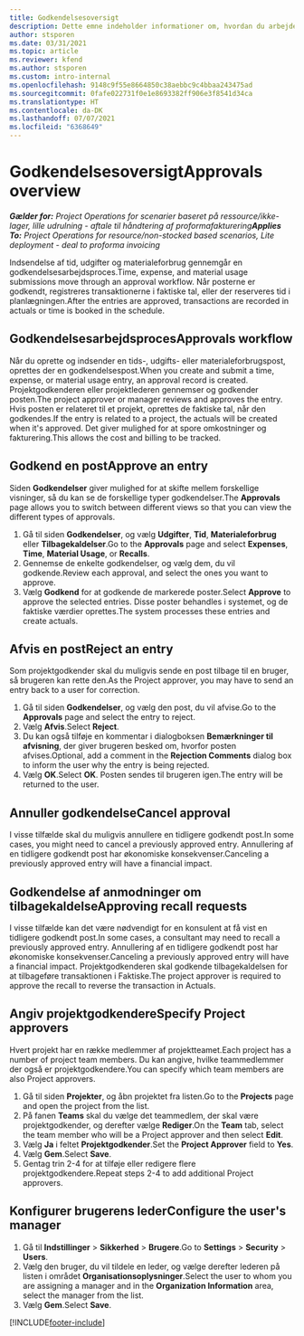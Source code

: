 ```yaml
---
title: Godkendelsesoversigt
description: Dette emne indeholder informationer om, hvordan du arbejder med godkendelser i Project Operations.
author: stsporen
ms.date: 03/31/2021
ms.topic: article
ms.reviewer: kfend
ms.author: stsporen
ms.custom: intro-internal
ms.openlocfilehash: 9148c9f55e8664850c38aebbc9c4bbaa243475ad
ms.sourcegitcommit: 0fafe022731f0e1e8693382ff906e3f8541d34ca
ms.translationtype: HT
ms.contentlocale: da-DK
ms.lasthandoff: 07/07/2021
ms.locfileid: "6368649"
---
```

# <a name="approvals-overview"></a><span data-ttu-id="21a9c-103">Godkendelsesoversigt</span><span class="sxs-lookup"><span data-stu-id="21a9c-103">Approvals overview</span></span>

<span data-ttu-id="21a9c-104">_**Gælder for:** Project Operations for scenarier baseret på ressource/ikke-lager, lille udrulning - aftale til håndtering af proformafakturering_</span><span class="sxs-lookup"><span data-stu-id="21a9c-104">_**Applies To:** Project Operations for resource/non-stocked based scenarios, Lite deployment - deal to proforma invoicing_</span></span>

<span data-ttu-id="21a9c-105">Indsendelse af tid, udgifter og materialeforbrug gennemgår en godkendelsesarbejdsproces.</span><span class="sxs-lookup"><span data-stu-id="21a9c-105">Time, expense, and material usage submissions move through an approval workflow.</span></span> <span data-ttu-id="21a9c-106">Når posterne er godkendt, registreres transaktionerne i faktiske tal, eller der reserveres tid i planlægningen.</span><span class="sxs-lookup"><span data-stu-id="21a9c-106">After the entries are approved, transactions are recorded in actuals or time is booked in the schedule.</span></span>

## <a name="approvals-workflow"></a><span data-ttu-id="21a9c-107">Godkendelsesarbejdsproces</span><span class="sxs-lookup"><span data-stu-id="21a9c-107">Approvals workflow</span></span>
<span data-ttu-id="21a9c-108">Når du oprette og indsender en tids-, udgifts- eller materialeforbrugspost, oprettes der en godkendelsespost.</span><span class="sxs-lookup"><span data-stu-id="21a9c-108">When you create and submit a time, expense, or material usage entry, an approval record is created.</span></span> <span data-ttu-id="21a9c-109">Projektgodkenderen eller projektlederen gennemser og godkender posten.</span><span class="sxs-lookup"><span data-stu-id="21a9c-109">The project approver or manager reviews and approves the entry.</span></span> <span data-ttu-id="21a9c-110">Hvis posten er relateret til et projekt, oprettes de faktiske tal, når den godkendes.</span><span class="sxs-lookup"><span data-stu-id="21a9c-110">If the entry is related to a project, the actuals will be created when it's approved.</span></span> <span data-ttu-id="21a9c-111">Det giver mulighed for at spore omkostninger og fakturering.</span><span class="sxs-lookup"><span data-stu-id="21a9c-111">This allows the cost and billing to be tracked.</span></span>

## <a name="approve-an-entry"></a><span data-ttu-id="21a9c-112">Godkend en post</span><span class="sxs-lookup"><span data-stu-id="21a9c-112">Approve an entry</span></span>
<span data-ttu-id="21a9c-113">Siden **Godkendelser** giver mulighed for at skifte mellem forskellige visninger, så du kan se de forskellige typer godkendelser.</span><span class="sxs-lookup"><span data-stu-id="21a9c-113">The **Approvals** page allows you to switch between different views so that you can view the different types of approvals.</span></span>
  
1. <span data-ttu-id="21a9c-114">Gå til siden **Godkendelser**, og vælg **Udgifter**, **Tid**, **Materialeforbrug** eller **Tilbagekaldelser**.</span><span class="sxs-lookup"><span data-stu-id="21a9c-114">Go to the **Approvals** page and select **Expenses**, **Time**, **Material Usage**, or **Recalls**.</span></span>
2. <span data-ttu-id="21a9c-115">Gennemse de enkelte godkendelser, og vælg dem, du vil godkende.</span><span class="sxs-lookup"><span data-stu-id="21a9c-115">Review each approval, and select the ones you want to approve.</span></span>
3. <span data-ttu-id="21a9c-116">Vælg **Godkend** for at godkende de markerede poster.</span><span class="sxs-lookup"><span data-stu-id="21a9c-116">Select **Approve** to approve the selected entries.</span></span>
<span data-ttu-id="21a9c-117">Disse poster behandles i systemet, og de faktiske værdier oprettes.</span><span class="sxs-lookup"><span data-stu-id="21a9c-117">The system processes these entries and create actuals.</span></span>

## <a name="reject-an-entry"></a><span data-ttu-id="21a9c-118">Afvis en post</span><span class="sxs-lookup"><span data-stu-id="21a9c-118">Reject an entry</span></span>
<span data-ttu-id="21a9c-119">Som projektgodkender skal du muligvis sende en post tilbage til en bruger, så brugeren kan rette den.</span><span class="sxs-lookup"><span data-stu-id="21a9c-119">As the Project approver, you may have to send an entry back to a user for correction.</span></span>
  
1. <span data-ttu-id="21a9c-120">Gå til siden **Godkendelser**, og vælg den post, du vil afvise.</span><span class="sxs-lookup"><span data-stu-id="21a9c-120">Go to the **Approvals** page and select the entry to reject.</span></span> 
2. <span data-ttu-id="21a9c-121">Vælg **Afvis**.</span><span class="sxs-lookup"><span data-stu-id="21a9c-121">Select **Reject**.</span></span>
3. <span data-ttu-id="21a9c-122">Du kan også tilføje en kommentar i dialogboksen **Bemærkninger til afvisning**, der giver brugeren besked om, hvorfor posten afvises.</span><span class="sxs-lookup"><span data-stu-id="21a9c-122">Optional, add a comment in the **Rejection Comments** dialog box to inform the user why the entry is being rejected.</span></span>
4. <span data-ttu-id="21a9c-123">Vælg **OK**.</span><span class="sxs-lookup"><span data-stu-id="21a9c-123">Select **OK**.</span></span> <span data-ttu-id="21a9c-124">Posten sendes til brugeren igen.</span><span class="sxs-lookup"><span data-stu-id="21a9c-124">The entry will be returned to the user.</span></span>
  
## <a name="cancel-approval"></a><span data-ttu-id="21a9c-125">Annuller godkendelse</span><span class="sxs-lookup"><span data-stu-id="21a9c-125">Cancel approval</span></span>
<span data-ttu-id="21a9c-126">I visse tilfælde skal du muligvis annullere en tidligere godkendt post.</span><span class="sxs-lookup"><span data-stu-id="21a9c-126">In some cases, you might need to cancel a previously approved entry.</span></span> <span data-ttu-id="21a9c-127">Annullering af en tidligere godkendt post har økonomiske konsekvenser.</span><span class="sxs-lookup"><span data-stu-id="21a9c-127">Canceling a previously approved entry will have a financial impact.</span></span> 

## <a name="approving-recall-requests"></a><span data-ttu-id="21a9c-128">Godkendelse af anmodninger om tilbagekaldelse</span><span class="sxs-lookup"><span data-stu-id="21a9c-128">Approving recall requests</span></span>
<span data-ttu-id="21a9c-129">I visse tilfælde kan det være nødvendigt for en konsulent at få vist en tidligere godkendt post.</span><span class="sxs-lookup"><span data-stu-id="21a9c-129">In some cases, a consultant may need to recall a previously approved entry.</span></span> <span data-ttu-id="21a9c-130">Annullering af en tidligere godkendt post har økonomiske konsekvenser.</span><span class="sxs-lookup"><span data-stu-id="21a9c-130">Canceling a previously approved entry will have a financial impact.</span></span> <span data-ttu-id="21a9c-131">Projektgodkenderen skal godkende tilbagekaldelsen for at tilbageføre transaktionen i Faktiske.</span><span class="sxs-lookup"><span data-stu-id="21a9c-131">The project approver is required to approve the recall to reverse the transaction in Actuals.</span></span>

## <a name="specify-project-approvers"></a><span data-ttu-id="21a9c-132">Angiv projektgodkendere</span><span class="sxs-lookup"><span data-stu-id="21a9c-132">Specify Project approvers</span></span>
<span data-ttu-id="21a9c-133">Hvert projekt har en række medlemmer af projektteamet.</span><span class="sxs-lookup"><span data-stu-id="21a9c-133">Each project has a number of project team members.</span></span> <span data-ttu-id="21a9c-134">Du kan angive, hvilke teammedlemmer der også er projektgodkendere.</span><span class="sxs-lookup"><span data-stu-id="21a9c-134">You can specify which team members are also Project approvers.</span></span>

1. <span data-ttu-id="21a9c-135">Gå til siden **Projekter**, og åbn projektet fra listen.</span><span class="sxs-lookup"><span data-stu-id="21a9c-135">Go to the **Projects** page and open the project from the list.</span></span>
2. <span data-ttu-id="21a9c-136">På fanen **Teams** skal du vælge det teammedlem, der skal være projektgodkender, og derefter vælge **Rediger**.</span><span class="sxs-lookup"><span data-stu-id="21a9c-136">On the **Team** tab, select the team member who will be a Project approver and then select **Edit**.</span></span>
3. <span data-ttu-id="21a9c-137">Vælg **Ja** i feltet **Projektgodkender**.</span><span class="sxs-lookup"><span data-stu-id="21a9c-137">Set the **Project Approver** field to **Yes**.</span></span>
4. <span data-ttu-id="21a9c-138">Vælg **Gem**.</span><span class="sxs-lookup"><span data-stu-id="21a9c-138">Select **Save**.</span></span>
5. <span data-ttu-id="21a9c-139">Gentag trin 2-4 for at tilføje eller redigere flere projektgodkendere.</span><span class="sxs-lookup"><span data-stu-id="21a9c-139">Repeat steps 2-4 to add additional Project approvers.</span></span>

## <a name="configure-the-users-manager"></a><span data-ttu-id="21a9c-140">Konfigurer brugerens leder</span><span class="sxs-lookup"><span data-stu-id="21a9c-140">Configure the user's manager</span></span>

1. <span data-ttu-id="21a9c-141">Gå til **Indstillinger** > **Sikkerhed** > **Brugere**.</span><span class="sxs-lookup"><span data-stu-id="21a9c-141">Go to **Settings** > **Security** > **Users**.</span></span>
2. <span data-ttu-id="21a9c-142">Vælg den bruger, du vil tildele en leder, og vælge derefter lederen på listen i området **Organisationsoplysninger**.</span><span class="sxs-lookup"><span data-stu-id="21a9c-142">Select the user to whom you are assigning a manager and in the **Organization Information** area, select the manager from the list.</span></span> 
3. <span data-ttu-id="21a9c-143">Vælg **Gem**.</span><span class="sxs-lookup"><span data-stu-id="21a9c-143">Select **Save**.</span></span>




[!INCLUDE[footer-include](../includes/footer-banner.md)]
